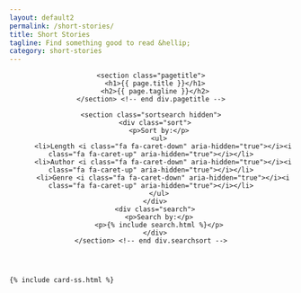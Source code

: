 ```yaml
---
layout: default2
permalink: /short-stories/
title: Short Stories
tagline: Find something good to read &hellip;
category: short-stories
---
```


<div class="{{ page.title }}">

  <header class="pagehead">
    
<!-- end    <section class="breadcrumbs">
      <p class="xsmall"><span class="underline">Home</span> > <span class="bold">Short Stories</span></p>  
    </section>  div.breadcrumbs -->
    
    <section class="pagetitle">
      <h1>{{ page.title }}</h1>
      <h2>{{ page.tagline }}</h2>
    </section> <!-- end div.pagetitle -->
    
    <section class="sortsearch hidden">
      <div class="sort">
        <p>Sort by:</p>
        <ul>
          <li>Length <i class="fa fa-caret-down" aria-hidden="true"></i><i class="fa fa-caret-up" aria-hidden="true"></i></li>
          <li>Author <i class="fa fa-caret-down" aria-hidden="true"></i><i class="fa fa-caret-up" aria-hidden="true"></i></li>
          <li>Genre <i class="fa fa-caret-down" aria-hidden="true"></i><i class="fa fa-caret-up" aria-hidden="true"></i></li>
        </ul>
      </div>
      <div class="search">
        <p>Search by:</p>
        <p>{% include search.html %}</p>
      </div>
    </section> <!-- end div.searchsort -->

  </header>

  <div class="cf"></div>

  <section class="card__container">

    {% include card-ss.html %}

  </section> <!-- end section .container .card__container -->


</div>


<!-- <header class="ss-toc">
    <div class="top">
      <h1>Short Stories</h1>
      <h2>Table of Contents</h2>
      <p>Find something to read &hellip;</p>
    </div>

    <div class="sortsearch">
      <div class="search">
        <p>Search by:</p>
        <p>{% include search.html %}</p>
      </div>
      <div class="sort">
        <p>Sort by:</p>
      <ul>
        <li>Length</li>
        <li>Author</li>
        <li>Genre</li>
      </ul>
      </div>
    </div>

  </header> -->